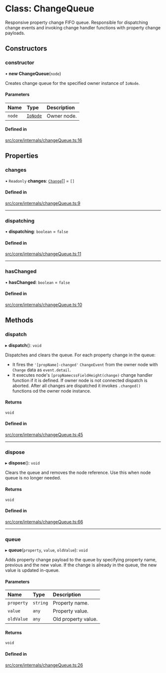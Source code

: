 # Class: ChangeQueue

Responsive property change FIFO queue.
Responsible for dispatching change events and invoking change handler functions with property change payloads.

## Constructors

### constructor

• **new ChangeQueue**(`node`)

Creates change queue for the specified owner instance of `IoNode`.

#### Parameters

| Name | Type | Description |
| :------ | :------ | :------ |
| `node` | [`IoNode`](IoNode.md) | Owner node. |

#### Defined in

[src/core/internals/changeQueue.ts:16](https://github.com/io-gui/iogui/blob/tsc/src/core/internals/changeQueue.ts#L16)

## Properties

### changes

• `Readonly` **changes**: [`Change`](../interfaces/Change.md)[] = `[]`

#### Defined in

[src/core/internals/changeQueue.ts:9](https://github.com/io-gui/iogui/blob/tsc/src/core/internals/changeQueue.ts#L9)

___

### dispatching

• **dispatching**: `boolean` = `false`

#### Defined in

[src/core/internals/changeQueue.ts:11](https://github.com/io-gui/iogui/blob/tsc/src/core/internals/changeQueue.ts#L11)

___

### hasChanged

• **hasChanged**: `boolean` = `false`

#### Defined in

[src/core/internals/changeQueue.ts:10](https://github.com/io-gui/iogui/blob/tsc/src/core/internals/changeQueue.ts#L10)

## Methods

### dispatch

▸ **dispatch**(): `void`

Dispatches and clears the queue.
For each property change in the queue:
 - It fires the `'[propName]-changed'` `ChangeEvent` from the owner node with `Change` data as `event.detail`.
 - It executes node's `[propNamecssFieldHeight(change)` change handler function if it is defined.
If owner node is not connected dispatch is aborted.
After all changes are dispatched it invokes `.changed()` functions od the owner node instance.

#### Returns

`void`

#### Defined in

[src/core/internals/changeQueue.ts:45](https://github.com/io-gui/iogui/blob/tsc/src/core/internals/changeQueue.ts#L45)

___

### dispose

▸ **dispose**(): `void`

Clears the queue and removes the node reference.
Use this when node queue is no longer needed.

#### Returns

`void`

#### Defined in

[src/core/internals/changeQueue.ts:66](https://github.com/io-gui/iogui/blob/tsc/src/core/internals/changeQueue.ts#L66)

___

### queue

▸ **queue**(`property`, `value`, `oldValue`): `void`

Adds property change payload to the queue by specifying property name, previous and the new value.
If the change is already in the queue, the new value is updated in-queue.

#### Parameters

| Name | Type | Description |
| :------ | :------ | :------ |
| `property` | `string` | Property name. |
| `value` | `any` | Property value. |
| `oldValue` | `any` | Old property value. |

#### Returns

`void`

#### Defined in

[src/core/internals/changeQueue.ts:26](https://github.com/io-gui/iogui/blob/tsc/src/core/internals/changeQueue.ts#L26)
